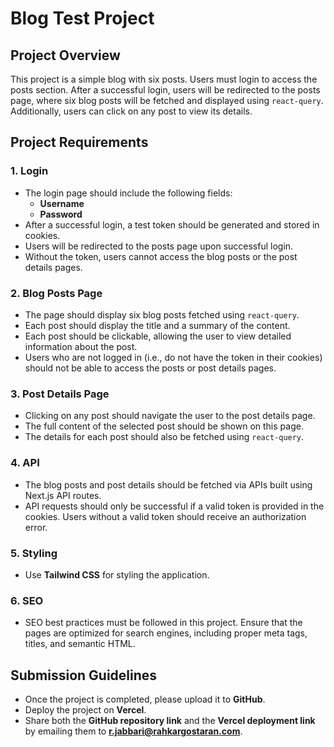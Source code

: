 # Blog Test Project

## Project Overview

This project is a simple blog with six posts. Users must login to access the posts section. After a successful login, users will be redirected to the posts page, where six blog posts will be fetched and displayed using `react-query`. Additionally, users can click on any post to view its details.

## Project Requirements

### 1. Login
- The login page should include the following fields:
  - **Username**
  - **Password**
- After a successful login, a test token should be generated and stored in cookies.
- Users will be redirected to the posts page upon successful login.
- Without the token, users cannot access the blog posts or the post details pages.

### 2. Blog Posts Page
- The page should display six blog posts fetched using `react-query`.
- Each post should display the title and a summary of the content.
- Each post should be clickable, allowing the user to view detailed information about the post.
- Users who are not logged in (i.e., do not have the token in their cookies) should not be able to access the posts or post details pages. 

### 3. Post Details Page
- Clicking on any post should navigate the user to the post details page.
- The full content of the selected post should be shown on this page.
- The details for each post should also be fetched using `react-query`.

### 4. API
- The blog posts and post details should be fetched via APIs built using Next.js API routes.
- API requests should only be successful if a valid token is provided in the cookies. Users without a valid token should receive an authorization error.

### 5. Styling
- Use **Tailwind CSS** for styling the application.

### 6. SEO
- SEO best practices must be followed in this project. Ensure that the pages are optimized for search engines, including proper meta tags, titles, and semantic HTML.

## Submission Guidelines

- Once the project is completed, please upload it to **GitHub**.
- Deploy the project on **Vercel**.
- Share both the **GitHub repository link** and the **Vercel deployment link** by emailing them to **r.jabbari@rahkargostaran.com**.

